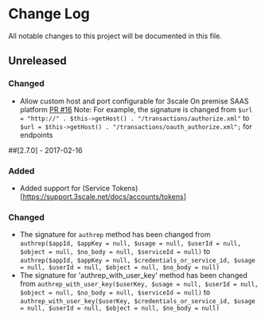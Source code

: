 # Change Log
All notable changes to this project will be documented in this file.

## Unreleased

### Changed
- Allow custom host and port configurable for 3scale On premise SAAS platform [PR #16](https://github.com/3scale/3scale_ws_api_for_php/.)  Note: For example, the signature is changed from ```$url = "http://" . $this->getHost() . "/transactions/authorize.xml"``` to ```$url = $this->getHost() . "/transactions/oauth_authorize.xml";``` for endpoints

##[2.7.0] - 2017-02-16
### Added
- Added support for (Service Tokens)[https://support.3scale.net/docs/accounts/tokens]

### Changed
- The signature for `authrep` method has been changed from `authrep($appId, $appKey = null, $usage = null, $userId = null, $object = null, $no_body = null, $serviceId = null)` to `authrep($appId, $appKey = null, $credentials_or_service_id, $usage = null, $userId = null, $object = null, $no_body = null)`
- The signature for 'authrep_with_user_key' method has been changed from `authrep_with_user_key($userKey, $usage = null, $userId = null, $object = null, $no_body = null, $serviceId = null)` to `authrep_with_user_key($userKey, $credentials_or_service_id, $usage = null, $userId = null, $object = null, $no_body = null)`

